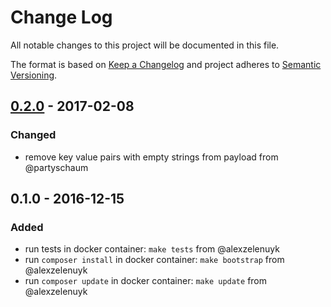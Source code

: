 # Change Log
All notable changes to this project will be documented in this file.

The format is based on [Keep a Changelog](http://keepachangelog.com/)
and project adheres to [Semantic Versioning](http://semver.org/).

## [0.2.0] - 2017-02-08
### Changed
- remove key value pairs with empty strings from payload from @partyschaum

## 0.1.0 - 2016-12-15
### Added
- run tests in docker container: `make tests` from @alexzelenuyk
- run `composer install` in docker container: `make bootstrap` from @alexzelenuyk
- run `composer update` in docker container: `make update` from @alexzelenuyk

[0.2.0]: https://github.com/Jimdo/ns-api-event/compare/v0.1.0...v0.2.0

